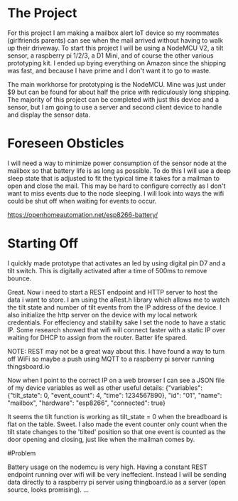 # The Project

For this project I am making a mailbox alert IoT device so my roommates (girlfriends parents) can see when the mail arrived without having to walk up their driveway. To start this project I will be using a NodeMCU V2, a tilt sensor, a raspberry pi 1/2/3, a D1 Mini, and of course the other various prototyping kit. I ended up bying everything on Amazon since the shipping was fast, and because I have prime and I don't want it to go to waste. 

The main workhorse for prototyping is the NodeMCU. Mine was just under $9 but can be found for about half the price with rediculously long shipping. The majority of this project can be completed with just this device and a sensor, but I am going to use a server and second client device to handle and display the sensor data. 

# Foreseen Obsticles

I will need a way to minimize power consumption of the sensor node at the mailbox so that battery life is as long as possible. To do this I will use a deep sleep state that is adjusted to fit the typical time it takes for a mailman to open and close the mail. This may be hard to configure correctly as I don't want to miss events due to the node sleeping. I will look into ways the wifi could be shut off when waiting for events to occur.

https://openhomeautomation.net/esp8266-battery/

# Starting Off

I quickly made prototype that activates an led by using digital pin D7 and a tilt switch. This is digitally activated after a time of 500ms to remove bounce.

Great. Now i need to start a REST endpoint and HTTP server to host the data i want to store. I am using the aRest.h library which allows me to watch the tilt state and number of tilt events from the IP address of the device. I also initialize the http server on the device with my local network credentials. For effeciency and stability sake I set the node to have a static IP. Some research showed that wifi will connect faster with a static IP over waiting for DHCP to assign from the router. Batter life spared.

NOTE: REST may not be a great way about this. I have found a way to turn off WiFi so maybe a push using MQTT to a raspberry pi server running thingsboard.io

Now when I point to the correct IP on a web browser I can see a JSON file of my device variables as well as other useful details:
{"variables": {"tilt_state": 0, "event_count": 4, "time": 1234567890}, "id": "01", "name": "mailbox", "hardware": "esp8266", "connected": true}

It seems the tilt function is working as tilt_state = 0 when the breadboard is flat on the table. Sweet. I also made the event counter only count when the tilt state changes to the 'tilted' position so that one event is counted as the door opening and closing, just like when the mailman comes by.

#Problem

Battery usage on the nodemcu is very high. Having a constant REST endpoint running over wifi will be very ineffecient. Instead I will be sending data directly to a raspberry pi server using thingboard.io as a server (open source, looks promising). ...

